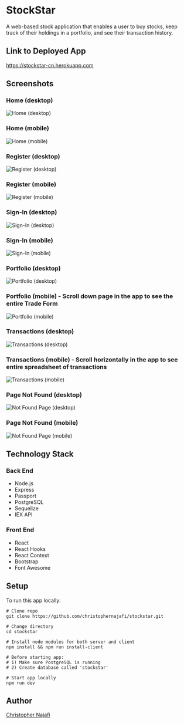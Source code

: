 # StockStar

A web-based stock application that enables a user to buy stocks, keep track of their holdings in a portfolio, and see their transaction history.

## Link to Deployed App

<https://stockstar-cn.herokuapp.com>

<!-- ## Features -->
<!-- ### Back End -->
<!-- ### Front End -->

## Screenshots

### Home (desktop)

![Home (desktop)](/screenshots/home-desktop.png)

### Home (mobile)

![Home (mobile)](/screenshots/home-mobile.png)

### Register (desktop)

![Register (desktop)](/screenshots/register-desktop.png)

### Register (mobile)

![Register (mobile)](/screenshots/register-mobile.png)

### Sign-In (desktop)

![Sign-In (desktop)](/screenshots/sign-in-desktop.png)

### Sign-In (mobile)

![Sign-In (mobile)](/screenshots/sign-in-mobile.png)

### Portfolio (desktop)

![Portfolio (desktop)](/screenshots/portfolio-desktop.png)

### Portfolio (mobile) - Scroll down page in the app to see the entire Trade Form

![Portfolio (mobile)](/screenshots/portfolio-mobile.png)

### Transactions (desktop)

![Transactions (desktop)](/screenshots/transactions-desktop.png)

### Transactions (mobile) - Scroll horizontally in the app to see entire spreadsheet of transactions

![Transactions (mobile)](/screenshots/transactions-mobile.png)

### Page Not Found (desktop)

![Not Found Page (desktop)](/screenshots/not-found-page-desktop.png)

### Page Not Found (mobile)

![Not Found Page (mobile)](/screenshots/not-found-page-mobile.png)

## Technology Stack

### Back End

- Node.js
- Express
- Passport
- PostgreSQL
- Sequelize
- IEX API

### Front End

- React
- React Hooks
- React Context
- Bootstrap
- Font Awesome

## Setup

To run this app locally:

```shell
# Clone repo
git clone https://github.com/christophernajafi/stockstar.git

# Change directory
cd stockstar

# Install node modules for both server and client
npm install && npm run install-client

# Before starting app:
# 1) Make sure PostgreSQL is running
# 2) Create database called 'stockstar'

# Start app locally
npm run dev
```

## Author

[Christopher Najafi](https://www.chrisnajafi.com/)
